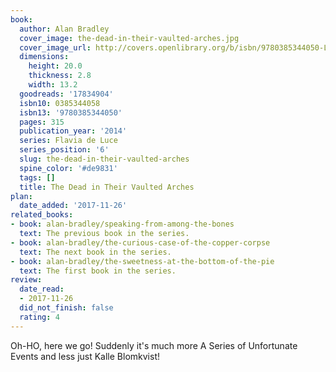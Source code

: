 ```yaml
---
book:
  author: Alan Bradley
  cover_image: the-dead-in-their-vaulted-arches.jpg
  cover_image_url: http://covers.openlibrary.org/b/isbn/9780385344050-L.jpg
  dimensions:
    height: 20.0
    thickness: 2.8
    width: 13.2
  goodreads: '17834904'
  isbn10: 0385344058
  isbn13: '9780385344050'
  pages: 315
  publication_year: '2014'
  series: Flavia de Luce
  series_position: '6'
  slug: the-dead-in-their-vaulted-arches
  spine_color: '#de9831'
  tags: []
  title: The Dead in Their Vaulted Arches
plan:
  date_added: '2017-11-26'
related_books:
- book: alan-bradley/speaking-from-among-the-bones
  text: The previous book in the series.
- book: alan-bradley/the-curious-case-of-the-copper-corpse
  text: The next book in the series.
- book: alan-bradley/the-sweetness-at-the-bottom-of-the-pie
  text: The first book in the series.
review:
  date_read:
  - 2017-11-26
  did_not_finish: false
  rating: 4
---
```


Oh-HO, here we go! Suddenly it's much more A Series of Unfortunate Events and less just Kalle Blomkvist!
